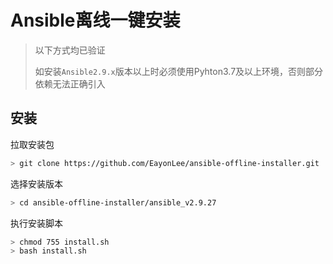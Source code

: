 # Ansible离线一键安装
> 以下方式均已验证 </br>
> 
> 如安装`Ansible2.9.x`版本以上时必须使用Pyhton3.7及以上环境，否则部分依赖无法正确引入

## 安装
拉取安装包
```bash
> git clone https://github.com/EayonLee/ansible-offline-installer.git
```
选择安装版本
```bash
> cd ansible-offline-installer/ansible_v2.9.27
```
执行安装脚本
```bash
> chmod 755 install.sh
> bash install.sh
```